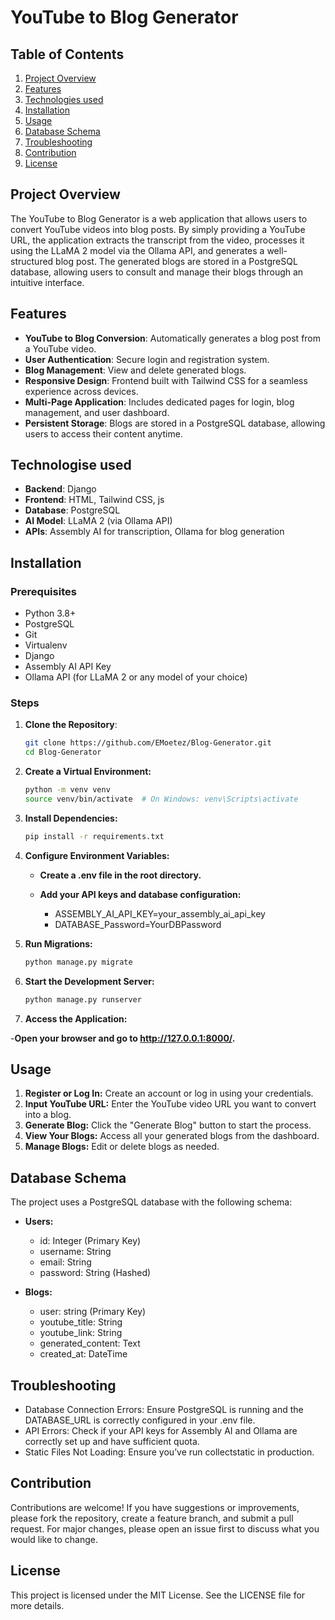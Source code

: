 # YouTube to Blog Generator

## Table of Contents

1. [Project Overview](#project-overview)
2. [Features](#features)
3. [Technologies used](#technologyies-used)
4. [Installation](#installation)
5. [Usage](#usage)
6. [Database Schema](#database-schema)
7. [Troubleshooting](#troubleshooting)
8. [Contribution](#contribution)
9. [License](#license)


## Project Overview

The YouTube to Blog Generator is a web application that allows users to convert YouTube videos into blog posts. By simply providing a YouTube URL, the application extracts the transcript from the video, processes it using the LLaMA 2 model via the Ollama API, and generates a well-structured blog post. The generated blogs are stored in a PostgreSQL database, allowing users to consult and manage their blogs through an intuitive interface.

## Features

- **YouTube to Blog Conversion**: Automatically generates a blog post from a YouTube video.
- **User Authentication**: Secure login and registration system.
- **Blog Management**: View and delete generated blogs.
- **Responsive Design**: Frontend built with Tailwind CSS for a seamless experience across devices.
- **Multi-Page Application**: Includes dedicated pages for login, blog management, and user dashboard.
- **Persistent Storage**: Blogs are stored in a PostgreSQL database, allowing users to access their content anytime.

## Technologise used

- **Backend**: Django
- **Frontend**: HTML, Tailwind CSS, js
- **Database**: PostgreSQL
- **AI Model**: LLaMA 2 (via Ollama API)
- **APIs**: Assembly AI for transcription, Ollama for blog generation

## Installation

### Prerequisites

- Python 3.8+
- PostgreSQL
- Git
- Virtualenv
- Django
- Assembly AI API Key
- Ollama API (for LLaMA 2 or any model of your choice)

### Steps

1. **Clone the Repository**:

   ```bash
   git clone https://github.com/EMoetez/Blog-Generator.git
   cd Blog-Generator

2. **Create a Virtual Environment:**
   ```bash
   python -m venv venv
   source venv/bin/activate  # On Windows: venv\Scripts\activate
3. **Install Dependencies:**
  
   ```bash
   pip install -r requirements.txt

4. **Configure Environment Variables:**

    - **Create a .env file in the root directory.**
    - **Add your API keys and database configuration:**
      
         - ASSEMBLY_AI_API_KEY=your_assembly_ai_api_key
         - DATABASE_Password=YourDBPassword

5. **Run Migrations:**
   ```python
   python manage.py migrate
   ```

6. **Start the Development Server:**
   ```python
   python manage.py runserver
   ```


7. **Access the Application:**
   
  -**Open your browser and go to http://127.0.0.1:8000/.** 


## Usage

1. **Register or Log In:** Create an account or log in using your credentials.
2. **Input YouTube URL:** Enter the YouTube video URL you want to convert into a blog.
3. **Generate Blog:** Click the "Generate Blog" button to start the process.
4. **View Your Blogs:** Access all your generated blogs from the dashboard.
5. **Manage Blogs:** Edit or delete blogs as needed.

## Database Schema
The project uses a PostgreSQL database with the following schema:

 - **Users:**

    - id: Integer (Primary Key)
    - username: String
    - email: String
    - password: String (Hashed)
      
 - **Blogs:**

    - user: string (Primary Key)
    - youtube_title: String
    - youtube_link: String
    - generated_content: Text
    - created_at: DateTime
    

## Troubleshooting

- Database Connection Errors: Ensure PostgreSQL is running and the DATABASE_URL is correctly configured in your .env file.
- API Errors: Check if your API keys for Assembly AI and Ollama are correctly set up and have sufficient quota.
- Static Files Not Loading: Ensure you’ve run collectstatic in production.
  
## Contribution

Contributions are welcome! If you have suggestions or improvements, please fork the repository, create a feature branch, and submit a pull request. For major changes, please open an issue first to discuss what you would like to change.

## License

This project is licensed under the MIT License. See the LICENSE file for more details.



